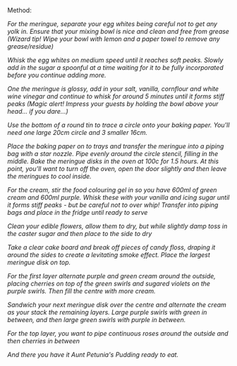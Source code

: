 Method:

*For the meringue, separate your egg whites being careful not to get any yolk in. Ensure that your mixing bowl is nice and clean and free from grease (Wizard tip! Wipe your bowl with lemon and a paper towel to remove any grease/residue)*

*Whisk the egg whites on medium speed until it reaches soft peaks. Slowly add in the sugar a spoonful at a time waiting for it to be fully incorporated before you continue adding more.*

*One the meringue is glossy, add in your salt, vanilla, cornflour and white wine vinegar and continue to whisk for around 5 minutes until it forms stiff peaks (Magic alert! Impress your guests by holding the bowl above your head... if you dare...)*

*Use the bottom of a round tin to trace a circle onto your baking paper. You'll need one large 20cm circle and 3 smaller 16cm.*

*Place the baking paper on to trays and transfer the meringue into a piping bag with a star nozzle. Pipe evenly around the circle stencil, filling in the middle. Bake the meringue disks in the oven at 100c for 1.5 hours. At this point, you'll want to turn off the oven, open the door slightly and then leave the meringues to cool inside.*

*For the cream, stir the food colouring gel in so you have 600ml of green cream and 600ml purple. Whisk these with your vanilla and icing sugar until it forms stiff peaks - but be careful not to over whip! Transfer into piping bags and place in the fridge until ready to serve*

*Clean your edible flowers, allow them to dry, but while slightly damp toss in the caster sugar and then place to the side to dry*

*Take a clear cake board and break off pieces of candy floss, draping it around the sides to create a levitating smoke effect. Place the largest meringue disk on top.*

*For the first layer alternate purple and green cream around the outside, placing cherries on top of the green swirls and sugared violets on the purple swirls. Then fill the centre with more cream.*

*Sandwich your next meringue disk over the centre and alternate the cream as your stack the remaining layers. Large purple swirls with green in between, and then large green swirls with purple in between.*

*For the top layer, you want to pipe continuous roses around the outside and then cherries in between*

*And there you have it Aunt Petunia's Pudding ready to eat.*
